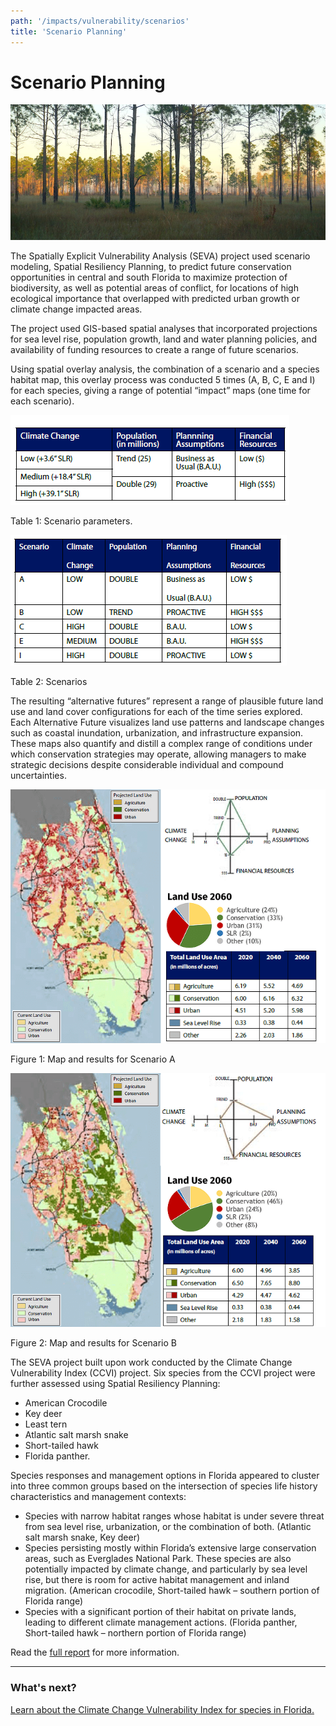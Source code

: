 ```yaml
---
path: '/impacts/vulnerability/scenarios'
title: 'Scenario Planning'
---
```


# Scenario Planning

<!-- https://www.flickr.com/photos/bigcypressnps/33014704172/ -->

![Big Cypress National Preserve](33014704172_8c07215670_k.jpg 'Big Cypress National Preserve.  Photo: NPS.')

The Spatially Explicit Vulnerability Analysis (SEVA) project used scenario modeling, Spatial Resiliency Planning, to predict future conservation opportunities in central and south Florida to maximize protection of biodiversity, as well as potential areas of conflict, for locations of high ecological importance that overlapped with predicted urban growth or climate change impacted areas.

The project used GIS-based spatial analyses that incorporated projections for sea level rise, population growth, land and water planning policies, and availability of funding resources to create a range of future scenarios.

Using spatial overlay analysis, the combination of a scenario and a species habitat map, this overlay process was conducted 5 times (A, B, C, E and I) for each species, giving a range of potential “impact” maps (one time for each scenario).

![Scenario parameters table](scenarios-parameters-table.png)

<figcaption class="left">Table 1: Scenario parameters.</figcaption>

![Scenarios table](scenarios-table.png)

<figcaption class="left">Table 2: Scenarios</figcaption>

The resulting “alternative futures” represent a range of plausible future land use and land cover configurations for each of the time series explored. Each Alternative Future visualizes land use patterns and landscape changes such as coastal inundation, urbanization, and infrastructure expansion. These maps also quantify and distill a complex range of conditions under which conservation strategies may operate, allowing managers to make strategic decisions despite considerable individual and compound uncertainties.

![Scenario A](scenarios-a-image.png)

<figcaption class="left">Figure 1: Map and results for Scenario A</figcaption>

![Scenario B](scenarios-b-image.png)

<figcaption class="left">Figure 2: Map and results for Scenario B</figcaption>

The SEVA project built upon work conducted by the Climate Change Vulnerability Index (CCVI) project. Six species from the CCVI project were further assessed using Spatial Resiliency Planning:

- American Crocodile
- Key deer
- Least tern
- Atlantic salt marsh snake
- Short-tailed hawk
- Florida panther.

Species responses and management options in Florida appeared to cluster into three common groups based on the intersection of species life history characteristics and management contexts:

- Species with narrow habitat ranges whose habitat is under severe threat from sea level rise, urbanization, or the combination of both. (Atlantic salt marsh snake, Key deer)
- Species persisting mostly within Florida’s extensive large conservation areas, such as Everglades National Park. These species are also potentially impacted by climate change, and particularly by sea level rise, but there is room for active habitat management and inland migration. (American crocodile, Short-tailed hawk – southern portion of Florida range)
- Species with a significant portion of their habitat on private lands, leading to different climate management actions. (Florida panther, Short-tailed hawk – northern portion of Florida range)

Read the [full report](http://www.myfwc.com/media/1770248/consideringclimatechange-wildlifeactionplan.pdf) for more information.

<hr class="divider" />

### What's next?

[Learn about the Climate Change Vulnerability Index for species in Florida.](/impacts/vulnerability/ccvi)
